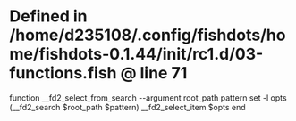 # Defined in /home/d235108/.config/fishdots/home/fishdots-0.1.44/init/rc1.d/03-functions.fish @ line 71
function __fd2_select_from_search --argument root_path pattern
	set -l opts (__fd2_search $root_path $pattern)
  __fd2_select_item $opts
end
